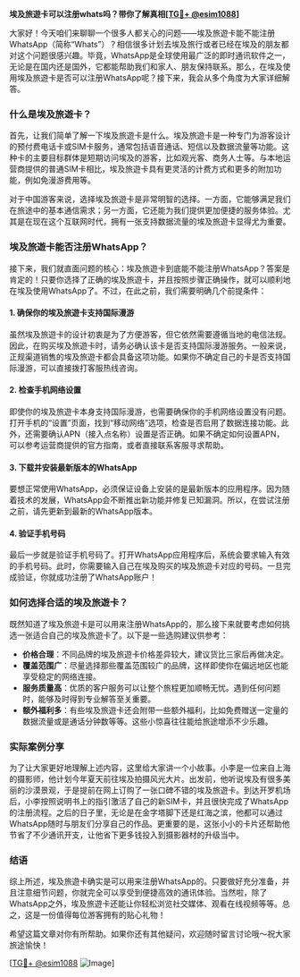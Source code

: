 **埃及旅遊卡可以注册whats吗？带你了解真相[[TG💪+ @esim1088](https://t.me/s/esim1088)]**

大家好！今天咱们来聊聊一个很多人都关心的问题——埃及旅遊卡能不能注册WhatsApp（简称“Whats”）？相信很多计划去埃及旅行或者已经在埃及的朋友都对这个问题很感兴趣。毕竟，WhatsApp是全球使用最广泛的即时通讯软件之一，无论是在国内还是国外，它都能帮助我们和家人、朋友保持联系。那么，在埃及使用埃及旅遊卡是否可以注册WhatsApp呢？接下来，我会从多个角度为大家详细解答。

### 什么是埃及旅遊卡？

首先，让我们简单了解一下埃及旅遊卡是什么。埃及旅遊卡是一种专门为游客设计的预付费电话卡或SIM卡服务，通常包括语音通话、短信以及数据流量等功能。这种卡的主要目标群体是短期访问埃及的游客，比如观光客、商务人士等。与本地运营商提供的普通SIM卡相比，埃及旅遊卡具有更灵活的计费方式和更多的附加功能，例如免漫游费用等。

对于中国游客来说，选择埃及旅遊卡是非常明智的选择。一方面，它能够满足我们在旅途中的基本通信需求；另一方面，它还能为我们提供更加便捷的服务体验。尤其是在现在这个互联网时代，拥有一张支持数据流量的埃及旅遊卡显得尤为重要。

### 埃及旅遊卡能否注册WhatsApp？

接下来，我们就直面问题的核心：埃及旅遊卡到底能不能注册WhatsApp？答案是肯定的！只要你选择了正确的埃及旅遊卡，并且按照步骤正确操作，就可以顺利地在埃及使用WhatsApp了。不过，在此之前，我们需要明确几个前提条件：

#### 1. 确保你的埃及旅遊卡支持国际漫游

虽然埃及旅遊卡的设计初衷是为了方便游客，但它依然需要遵循当地的电信法规。因此，在购买埃及旅遊卡时，请务必确认该卡是否支持国际漫游服务。一般来说，正规渠道销售的埃及旅遊卡都会具备这项功能。如果你不确定自己的卡是否支持国际漫游，可以直接拨打客服热线咨询。

#### 2. 检查手机网络设置

即使你的埃及旅遊卡本身支持国际漫游，也需要确保你的手机网络设置没有问题。打开手机的“设置”页面，找到“移动网络”选项，检查是否启用了数据连接功能。此外，还需要确认APN（接入点名称）设置是否正确。如果不确定如何设置APN，可以参考运营商提供的官方指南，或者直接联系客服寻求帮助。

#### 3. 下载并安装最新版本的WhatsApp

要想正常使用WhatsApp，必须保证设备上安装的是最新版本的应用程序。因为随着技术的发展，WhatsApp会不断推出新功能并修复已知漏洞。所以，在尝试注册之前，请先更新到最新的WhatsApp版本。

#### 4. 验证手机号码

最后一步就是验证手机号码了。打开WhatsApp应用程序后，系统会要求输入有效的手机号码。此时，你需要输入自己在埃及购买的埃及旅遊卡对应的号码。一旦完成验证，你就成功注册了WhatsApp账户！

### 如何选择合适的埃及旅遊卡？

既然知道了埃及旅遊卡是可以用来注册WhatsApp的，那么接下来就要考虑如何挑选一张适合自己的埃及旅遊卡了。以下是一些选购建议供参考：

- **价格合理**：不同品牌的埃及旅遊卡价格差异较大，建议货比三家后再做决定。
- **覆盖范围广**：尽量选择那些覆盖范围较广的品牌，这样即使你在偏远地区也能享受稳定的网络连接。
- **服务质量高**：优质的客户服务可以让整个旅程更加顺畅无忧。遇到任何问题时，能够及时得到专业解答至关重要。
- **额外福利多**：有些埃及旅遊卡还会附带一些额外福利，比如免费赠送一定量的数据流量或是通话分钟数等等。这些小惊喜往往能给旅途增添不少乐趣。

### 实际案例分享

为了让大家更好地理解上述内容，这里给大家讲一个小故事。小李是一位来自上海的摄影师，他计划今年夏天前往埃及拍摄风光大片。出发前，他听说埃及有很多美丽的沙漠景观，于是提前在网上订购了一张口碑不错的埃及旅遊卡。到达开罗机场后，小李按照说明书上的指引激活了自己的新SIM卡，并且很快完成了WhatsApp的注册流程。之后的日子里，无论是在金字塔脚下还是红海之滨，他都可以通过WhatsApp随时与朋友们分享自己的作品。更重要的是，这张小小的卡片还帮助他节省了不少通讯开支，让他省下更多钱投入到摄影器材的升级当中。

### 结语

综上所述，埃及旅遊卡确实是可以用来注册WhatsApp的。只要做好充分准备，并且注意细节问题，你就完全可以享受到便捷高效的通讯体验。当然啦，除了WhatsApp之外，埃及旅遊卡还能让你轻松浏览社交媒体、观看在线视频等等。总之，这是一份值得每位游客拥有的贴心礼物！

希望这篇文章对你有所帮助。如果你还有其他疑问，欢迎随时留言讨论哦～祝大家旅途愉快！

[[TG💪+ @esim1088](https://t.me/s/esim1088) ![Image](https://i.postimg.cc/4NQfJmqS/Snipaste-2025-05-13-00-14-12.png)]